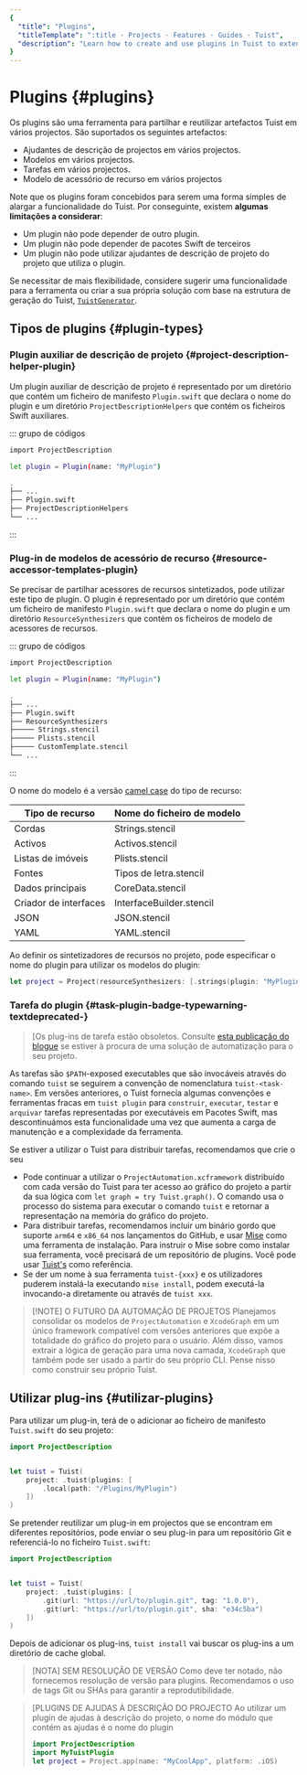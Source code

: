 ```yaml
---
{
  "title": "Plugins",
  "titleTemplate": ":title · Projects · Features · Guides · Tuist",
  "description": "Learn how to create and use plugins in Tuist to extend its functionality."
}
---
```

# Plugins {#plugins}

Os plugins são uma ferramenta para partilhar e reutilizar artefactos Tuist em
vários projectos. São suportados os seguintes artefactos:

- <LocalizedLink href="/guides/features/projects/code-sharing">Ajudantes de
  descrição de projectos</LocalizedLink> em vários projectos.
- <LocalizedLink href="/guides/features/projects/templates">Modelos</LocalizedLink>
  em vários projectos.
- Tarefas em vários projectos.
- <LocalizedLink href="/guides/features/projects/synthesized-files">Modelo de
  acessório de recurso</LocalizedLink> em vários projectos

Note que os plugins foram concebidos para serem uma forma simples de alargar a
funcionalidade do Tuist. Por conseguinte, existem **algumas limitações a
considerar**:

- Um plugin não pode depender de outro plugin.
- Um plugin não pode depender de pacotes Swift de terceiros
- Um plugin não pode utilizar ajudantes de descrição de projeto do projeto que
  utiliza o plugin.

Se necessitar de mais flexibilidade, considere sugerir uma funcionalidade para a
ferramenta ou criar a sua própria solução com base na estrutura de geração do
Tuist,
[`TuistGenerator`](https://github.com/tuist/tuist/tree/main/Sources/TuistGenerator).

## Tipos de plugins {#plugin-types}

### Plugin auxiliar de descrição de projeto {#project-description-helper-plugin}

Um plugin auxiliar de descrição de projeto é representado por um diretório que
contém um ficheiro de manifesto `Plugin.swift` que declara o nome do plugin e um
diretório `ProjectDescriptionHelpers` que contém os ficheiros Swift auxiliares.

::: grupo de códigos
```bash [Plugin.swift]
import ProjectDescription

let plugin = Plugin(name: "MyPlugin")
```
```bash [Directory structure]
.
├── ...
├── Plugin.swift
├── ProjectDescriptionHelpers
└── ...
```
:::

### Plug-in de modelos de acessório de recurso {#resource-accessor-templates-plugin}

Se precisar de partilhar
<LocalizedLink href="/guides/features/projects/synthesized-files#resource-accessors">acessores
de recursos sintetizados</LocalizedLink>, pode utilizar este tipo de plugin. O
plugin é representado por um diretório que contém um ficheiro de manifesto
`Plugin.swift` que declara o nome do plugin e um diretório
`ResourceSynthesizers` que contém os ficheiros de modelo de acessores de
recursos.


::: grupo de códigos
```bash [Plugin.swift]
import ProjectDescription

let plugin = Plugin(name: "MyPlugin")
```
```bash [Directory structure]
.
├── ...
├── Plugin.swift
├── ResourceSynthesizers
├───── Strings.stencil
├───── Plists.stencil
├───── CustomTemplate.stencil
└── ...
```
:::

O nome do modelo é a versão [camel
case](https://en.wikipedia.org/wiki/Camel_case) do tipo de recurso:

| Tipo de recurso       | Nome do ficheiro de modelo |
| --------------------- | -------------------------- |
| Cordas                | Strings.stencil            |
| Activos               | Activos.stencil            |
| Listas de imóveis     | Plists.stencil             |
| Fontes                | Tipos de letra.stencil     |
| Dados principais      | CoreData.stencil           |
| Criador de interfaces | InterfaceBuilder.stencil   |
| JSON                  | JSON.stencil               |
| YAML                  | YAML.stencil               |

Ao definir os sintetizadores de recursos no projeto, pode especificar o nome do
plugin para utilizar os modelos do plugin:

```swift
let project = Project(resourceSynthesizers: [.strings(plugin: "MyPlugin")])
```

### Tarefa do plugin <Badge type="warning" text="deprecated" /> {#task-plugin-badge-typewarning-textdeprecated-}

> [Os plug-ins de tarefa estão obsoletos. Consulte [esta publicação do
> blogue](https://tuist.dev/blog/2025/04/15/automation-in-swift-projects) se
> estiver à procura de uma solução de automatização para o seu projeto.

As tarefas são `$PATH`-exposed executables que são invocáveis através do comando
`tuist` se seguirem a convenção de nomenclatura `tuist-<task-name>`. Em versões
anteriores, o Tuist fornecia algumas convenções e ferramentas fracas em `tuist
plugin` para `construir`, `executar`, `testar` e `arquivar` tarefas
representadas por executáveis em Pacotes Swift, mas descontinuámos esta
funcionalidade uma vez que aumenta a carga de manutenção e a complexidade da
ferramenta.</task-name>

Se estiver a utilizar o Tuist para distribuir tarefas, recomendamos que crie o
seu
- Pode continuar a utilizar o `ProjectAutomation.xcframework` distribuído com
  cada versão do Tuist para ter acesso ao gráfico do projeto a partir da sua
  lógica com `let graph = try Tuist.graph()`. O comando usa o processo do
  sistema para executar o comando `tuist` e retornar a representação na memória
  do gráfico do projeto.
- Para distribuir tarefas, recomendamos incluir um binário gordo que suporte
  `arm64` e `x86_64` nos lançamentos do GitHub, e usar
  [Mise](https://mise.jdx.dev) como uma ferramenta de instalação. Para instruir
  o Mise sobre como instalar sua ferramenta, você precisará de um repositório de
  plugins. Você pode usar
  [Tuist's](https://github.com/asdf-community/asdf-tuist) como referência.
- Se der um nome à sua ferramenta `tuist-{xxx}` e os utilizadores puderem
  instalá-la executando `mise install`, podem executá-la invocando-a diretamente
  ou através de `tuist xxx`.

> [!NOTE] O FUTURO DA AUTOMAÇÃO DE PROJETOS Planejamos consolidar os modelos de
> `ProjectAutomation` e `XcodeGraph` em um único framework compatível com
> versões anteriores que expõe a totalidade do gráfico do projeto para o
> usuário. Além disso, vamos extrair a lógica de geração para uma nova camada,
> `XcodeGraph` que também pode ser usado a partir do seu próprio CLI. Pense
> nisso como construir seu próprio Tuist.

## Utilizar plug-ins {#utilizar-plugins}

Para utilizar um plug-in, terá de o adicionar ao ficheiro de manifesto
<LocalizedLink href="/references/project-description/structs/tuist">`Tuist.swift`</LocalizedLink>
do seu projeto:

```swift
import ProjectDescription


let tuist = Tuist(
    project: .tuist(plugins: [
        .local(path: "/Plugins/MyPlugin")
    ])
)
```

Se pretender reutilizar um plug-in em projectos que se encontram em diferentes
repositórios, pode enviar o seu plug-in para um repositório Git e referenciá-lo
no ficheiro `Tuist.swift`:

```swift
import ProjectDescription


let tuist = Tuist(
    project: .tuist(plugins: [
        .git(url: "https://url/to/plugin.git", tag: "1.0.0"),
        .git(url: "https://url/to/plugin.git", sha: "e34c5ba")
    ])
)
```

Depois de adicionar os plug-ins, `tuist install` vai buscar os plug-ins a um
diretório de cache global.

> [NOTA] SEM RESOLUÇÃO DE VERSÃO Como deve ter notado, não fornecemos resolução
> de versão para plugins. Recomendamos o uso de tags Git ou SHAs para garantir a
> reprodutibilidade.

> [PLUGINS DE AJUDAS À DESCRIÇÃO DO PROJECTO Ao utilizar um plugin de ajudas à
> descrição do projeto, o nome do módulo que contém as ajudas é o nome do plugin
> ```swift
> import ProjectDescription
> import MyTuistPlugin
> let project = Project.app(name: "MyCoolApp", platform: .iOS)
> ```
